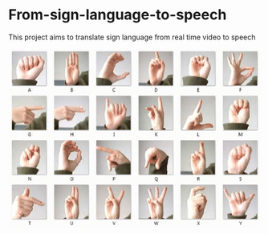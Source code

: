 # From-sign-language-to-speech

This project aims to translate sign language from real time video to speech

![](sign.png)
